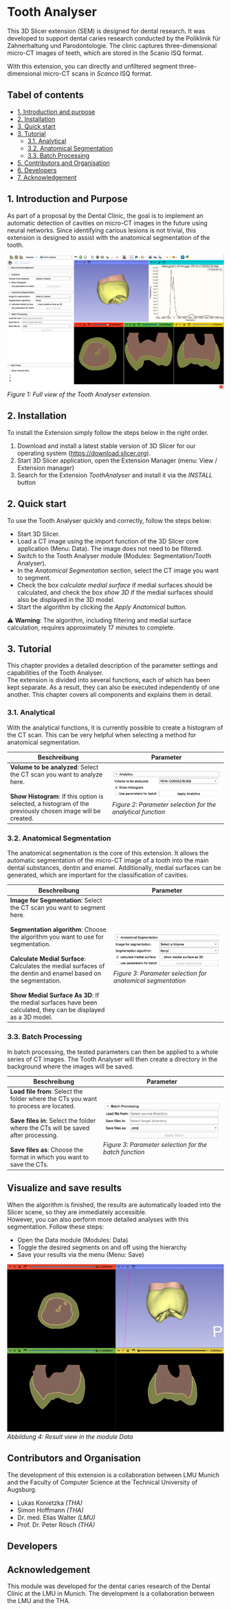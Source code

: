 # Tooth Analyser
This 3D Slicer extension (SEM) is designed for dental research. It was developed to support
dental caries research conducted by the Poliklinik für Zahnerhaltung und Parodontologie.
The clinic captures three-dimensional micro-CT images of teeth, which are stored in the Scanio ISQ format.

With this extension, you can directly and unfiltered segment three-dimensional micro-CT scans in *Scanco* ISQ format.

## Tabel of contents
- [1. Introduction and purpose](#introduction-and-purpose)
- [2. Installation](#2-installation)
- [3. Quick start](#2-quick-start)
- [3. Tutorial](#3-tutorial)
  - [3.1. Analytical](#31-analytical)
  - [3.2. Anatomical Segmentation](#32-anatomical-segmentation)
  - [3.3. Batch Processing](#33-batch-processing)
- [5. Contributors and Organisation](#contributors-and-organisation)
- [6. Developers](#developers)
- [7. Acknowledgement](#acknowledgement)

## 1. Introduction and Purpose
As part of a proposal by the Dental Clinic, the goal is to implement an automatic detection of cavities on
micro-CT images in the future using neural networks. Since identifying carious lesions is not trivial, this
extension is designed to assist with the anatomical segmentation of the tooth.


![Screenshot of the application](./Screenshots/slicerFullView.png)
*Figure 1: Full view of the Tooth Analyser extension.*

## 2. Installation
To install the Extension simply follow the steps below in the right order.
1. Download and install a latest stable version of 3D Slicer for our operating system (https://download.slicer.org).
2. Start 3D Slicer application, open the Extension Manager (menu: View / Extension manager)
3. Search for the Extension _ToothAnalyser_ and install it via the _INSTALL_ button

## 2. Quick start
To use the Tooth Analyser quickly and correctly, follow the steps below:

- Start 3D Slicer.  
- Load a CT image using the import function of the 3D Slicer core application (Menu: Data). The image does not need to be filtered.  
- Switch to the Tooth Analyser module (Modules: Segmentation/Tooth Analyser).  
- In the _Anatomical Segmentation_ section, select the CT image you want to segment.  
- Check the box _calculate medial surface_ if medial surfaces should be calculated, and check the box _show 3D_ if the medial surfaces should also be displayed in the 3D model.  
- Start the algorithm by clicking the _Apply Anatomical_ button.

⚠️ **Warning**: The algorithm, including filtering and medial surface calculation, requires approximately 17 minutes to complete.

## 3. Tutorial
This chapter provides a detailed description of the parameter settings and capabilities of the Tooth Analyser.  
The extension is divided into several functions, each of which has been kept separate. As a result, they can also
be executed independently of one another. This chapter covers all components and explains them in detail.

### 3.1. Analytical
With the analytical functions, it is currently possible to create a histogram of the CT scan. This can be very
helpful when selecting a method for anatomical segmentation.

| Beschreibung                                                                                                                                                                                 | Parameter                                                                                                                                    |
|----------------------------------------------------------------------------------------------------------------------------------------------------------------------------------------------|----------------------------------------------------------------------------------------------------------------------------------------------|
| **Volume to be analyzed**: Select the CT scan you want to analyze here.<br/><br/>**Show Histogram**: If this option is selected, a histogram of the previously chosen image will be created. | ![Screenshot of the application](./Screenshots/slicerAnalyticsParameter.png)<br/>*Figure 2: Parameter selection for the analytical function* |


### 3.2. Anatomical Segmentation
The anatomical segmentation is the core of this extension. It allows the automatic segmentation of the
micro-CT image of a tooth into the main dental substances, dentin and enamel. Additionally, medial surfaces can
be generated, which are important for the classification of cavities.

| Beschreibung                                                                                                                                                                                                                                                                                                                                                                                                                 | Parameter                                                                                                                               |
|------------------------------------------------------------------------------------------------------------------------------------------------------------------------------------------------------------------------------------------------------------------------------------------------------------------------------------------------------------------------------------------------------------------------------|-----------------------------------------------------------------------------------------------------------------------------------------|
| **Image for Segmentation**: Select the CT scan you want to segment here.<br/><br/> **Segmentation algorithm**: Choose the algorithm you want to use for segmentation.<br/><br/> **Calculate Medial Surface**: Calculates the medial surfaces of the dentin and enamel based on the segmentation.<br/><br/> **Show Medial Surface As 3D**: If the medial surfaces have been calculated, they can be displayed as a 3D model.  | ![Screenshot of the application](./Screenshots/slicerASParameter.png) <br/> *Figure 3: Parameter selection for anatomical segmentation* |


### 3.3. Batch Processing
In batch processing, the tested parameters can then be applied to a whole series of CT images. The Tooth Analyser
will then create a directory in the background where the images will be saved.


| Beschreibung                                                                                                                                                                                                                                                        | Parameter                                                                                                                            |
|---------------------------------------------------------------------------------------------------------------------------------------------------------------------------------------------------------------------------------------------------------------------|--------------------------------------------------------------------------------------------------------------------------------------|
| **Load file from**: Select the folder where the CTs you want to process are located.<br/><br/> **Save files in**: Select the folder where the CTs will be saved after processing.<br/><br/> **Save files as**: Choose the format in which you want to save the CTs. | ![Screenshot of the application](./Screenshots/slicerBatchParameter.png)<br/> *Figure 3: Parameter selection for the batch function* |

## Visualize and save results
When the algorithm is finished, the results are automatically loaded into the Slicer scene, so they are immediately accessible.  
However, you can also perform more detailed analyses with this segmentation. Follow these steps:
- Open the Data module (Modules: Data)  
- Toggle the desired segments on and off using the hierarchy  
- Save your results via the menu (Menu: Save)

![Screenshot of the application](./Screenshots/ResultatAS.gif)
*Abbildung 4: Result view in the module Data*

## Contributors and Organisation
The development of this extension is a collaboration between LMU Munich and the Faculty of Computer Science at the
Technical University of Augsburg.

- Lukas Konietzka _(THA)_
- Simon Hoffmann _(THA)_
- Dr. med. Elias Walter _(LMU)_
- Prof. Dr. Peter Rösch _(THA)_

## Developers

## Acknowledgement
This module was developed for the dental caries research of the Dental Clinic at
the LMU in Munich. The development is a collaboration between the LMU and the THA.




